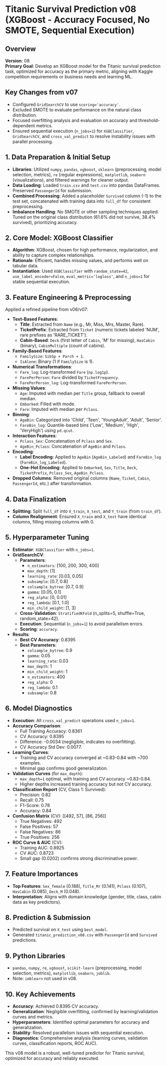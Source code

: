 # Titanic Survival Prediction v08 (XGBoost - Accuracy Focused, No SMOTE, Sequential Execution)

## Overview
**Version**: 08  
**Primary Goal**: Develop an XGBoost model for the Titanic survival prediction task, optimized for accuracy as the primary metric, aligning with Kaggle competition requirements or business needs and learning ML.

## Key Changes from v07
- Configured `GridSearchCV` to use `scoring='accuracy'`.
- Excluded SMOTE to evaluate performance on the natural class distribution.
- Focused overfitting analysis and evaluation on accuracy and threshold-dependent metrics.
- Ensured sequential execution (`n_jobs=1`) for `XGBClassifier`, `GridSearchCV`, and `cross_val_predict` to resolve instability issues with parallel processing.

## 1. Data Preparation & Initial Setup
- **Libraries**: Utilized `numpy`, `pandas`, `xgboost`, `sklearn` (preprocessing, model selection, metrics), `re` (regular expressions), `matplotlib`, `seaborn` (visualizations), and filtered warnings for cleaner output.
- **Data Loading**: Loaded `train.csv` and `test.csv` into pandas DataFrames. Preserved `PassengerId` for submission.
- **Combined Processing**: Added a placeholder `Survived` column (-1) to the test set, concatenated with training data into `full_df` for consistent preprocessing.
- **Imbalance Handling**: No SMOTE or other sampling techniques applied. Tuned on the original class distribution (61.6% did not survive, 38.4% survived), prioritizing accuracy.

## 2. Core Model: XGBoost Classifier
- **Algorithm**: XGBoost, chosen for high performance, regularization, and ability to capture complex relationships.
- **Rationale**: Efficient, handles missing values, and performs well on tabular data.
- **Instantiation**: Used `XGBClassifier` with `random_state=42`, `use_label_encoder=False`, `eval_metric='logloss'`, and `n_jobs=1` for stable sequential execution.

## 3. Feature Engineering & Preprocessing
Applied a refined pipeline from v06/v07:
- **Text-Based Features**:
  - **Title**: Extracted from `Name` (e.g., Mr, Miss, Mrs, Master, Rare).
  - **TicketPrefix**: Extracted from `Ticket` (numeric tickets labeled 'NUM', rare prefixes as 'RARE_TICKET').
  - **Cabin-Based**: `Deck` (first letter of `Cabin`, 'M' for missing), `HasCabin` (binary), `CabinMultiple` (count of cabins).
- **Family-Based Features**:
  - `FamilySize`: `SibSp + Parch + 1`.
  - `IsAlone`: Binary (1 if `FamilySize` is 1).
- **Numerical Transformations**:
  - `Fare_log`: Log-transformed `Fare` (`np.log1p`).
  - `FarePerPerson`: `Fare` divided by `TicketFrequency`.
  - `FarePerPerson_log`: Log-transformed `FarePerPerson`.
- **Missing Values**:
  - `Age`: Imputed with median per `Title` group, fallback to overall median.
  - `Embarked`: Filled with mode.
  - `Fare`: Imputed with median per `Pclass`.
- **Binning**:
  - `AgeBin`: Categorized into 'Child', 'Teen', 'YoungAdult', 'Adult', 'Senior'.
  - `FareBin_log`: Quantile-based bins ('Low', 'Medium', 'High', 'VeryHigh') using `pd.qcut`.
- **Interaction Features**:
  - `Pclass_Sex`: Concatenation of `Pclass` and `Sex`.
  - `AgeBin_Pclass`: Concatenation of `AgeBin` and `Pclass`.
- **Encoding**:
  - **Label Encoding**: Applied to `AgeBin` (`AgeBin_Labeled`) and `FareBin_log` (`FareBin_log_Labeled`).
  - **One-Hot Encoding**: Applied to `Embarked`, `Sex`, `Title`, `Deck`, `TicketPrefix`, `Pclass_Sex`, `AgeBin_Pclass`.
- **Dropped Columns**: Removed original columns (`Name`, `Ticket`, `Cabin`, `PassengerId`, etc.) after transformation.

## 4. Data Finalization
- **Splitting**: Split `full_df` into `X_train`, `X_test`, and `Y_train` (from `train_df`).
- **Column Realignment**: Ensured `X_train` and `X_test` have identical columns, filling missing columns with 0.

## 5. Hyperparameter Tuning
- **Estimator**: `XGBClassifier` with `n_jobs=1`.
- **GridSearchCV**:
  - **Parameters**:
    - `n_estimators`: [100, 200, 300, 400]
    - `max_depth`: [1]
    - `learning_rate`: [0.03, 0.05]
    - `subsample`: [0.7, 0.8]
    - `colsample_bytree`: [0.7, 0.9]
    - `gamma`: [0.05, 0.1]
    - `reg_alpha`: [0, 0.01]
    - `reg_lambda`: [0.1, 1.0]
    - `min_child_weight`: [1, 3]
  - **Cross-Validation**: `StratifiedKFold` (n_splits=5, shuffle=True, random_state=42).
  - **Execution**: Sequential (`n_jobs=1`) to avoid parallelism errors.
  - **Scoring**: `accuracy`.
- **Results**:
  - **Best CV Accuracy**: 0.8395
  - **Best Parameters**:
    - `colsample_bytree`: 0.9
    - `gamma`: 0.05
    - `learning_rate`: 0.03
    - `max_depth`: 1
    - `min_child_weight`: 1
    - `n_estimators`: 400
    - `reg_alpha`: 0
    - `reg_lambda`: 0.1
    - `subsample`: 0.8

## 6. Model Diagnostics
- **Execution**: All `cross_val_predict` operations used `n_jobs=1`.
- **Accuracy Comparison**:
  - Full Training Accuracy: 0.8361
  - CV Accuracy: 0.8395
  - Difference: -0.0034 (negligible, indicates no overfitting).
  - CV Accuracy Std Dev: 0.0077.
- **Learning Curves**:
  - Training and CV accuracy converged at ~0.83-0.84 with ~700 examples.
  - Minimal gap confirms good generalization.
- **Validation Curves** (for `max_depth`):
  - `max_depth=1` optimal, with training and CV accuracy ~0.83-0.84.
  - Higher depths increased training accuracy but not CV accuracy.
- **Classification Report** (CV, Class 1: Survived):
  - Precision: 0.82
  - Recall: 0.75
  - F1-Score: 0.78
  - Accuracy: 0.84
- **Confusion Matrix** (CV): [[492, 57], [86, 256]]
  - True Negatives: 492
  - False Positives: 57
  - False Negatives: 86
  - True Positives: 256
- **ROC Curve & AUC** (CV):
  - Training AUC: 0.8925
  - CV AUC: 0.8723
  - Small gap (0.0202) confirms strong discriminative power.

## 7. Feature Importances
- **Top Features**: `Sex_female` (0.188), `Title_Mr` (0.141), `Pclass` (0.107), `HasCabin` (0.085), `Deck_M` (0.048).
- **Interpretation**: Aligns with domain knowledge (gender, title, class, cabin data as key predictors).

## 8. Prediction & Submission
- Predicted survival on `X_test` using `best_model`.
- Generated `titanic_prediction_v08.csv` with `PassengerId` and `Survived` predictions.

## 9. Python Libraries
- `pandas`, `numpy`, `re`, `xgboost`, `scikit-learn` (preprocessing, model selection, metrics), `matplotlib`, `seaborn`, `joblib`.
- Note: `imblearn` not used in v08.

## 10. Key Achievements
- **Accuracy**: Achieved 0.8395 CV accuracy.
- **Generalization**: Negligible overfitting, confirmed by learning/validation curves and metrics.
- **Hyperparameters**: Identified optimal parameters for accuracy and generalization.
- **Stability**: Resolved parallelism issues with sequential execution.
- **Diagnostics**: Comprehensive analysis (learning curves, validation curves, classification reports, ROC AUC).

This v08 model is a robust, well-tuned predictor for Titanic survival, optimized for accuracy and reliably executed.
